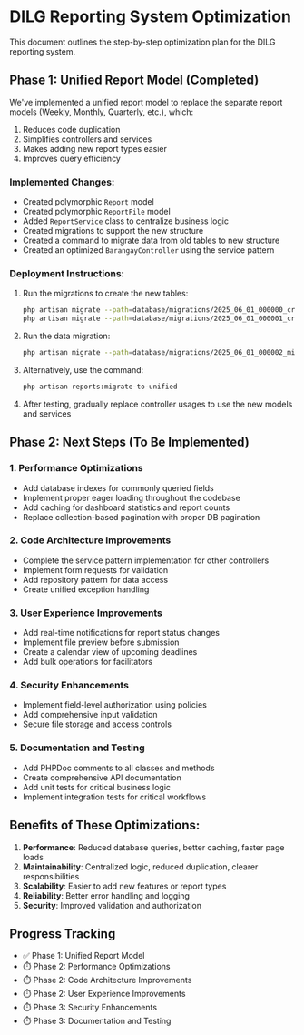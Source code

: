 # DILG Reporting System Optimization

This document outlines the step-by-step optimization plan for the DILG reporting system.

## Phase 1: Unified Report Model (Completed)

We've implemented a unified report model to replace the separate report models (Weekly, Monthly, Quarterly, etc.), which:

1. Reduces code duplication
2. Simplifies controllers and services
3. Makes adding new report types easier
4. Improves query efficiency

### Implemented Changes:

- Created polymorphic `Report` model
- Created polymorphic `ReportFile` model
- Added `ReportService` class to centralize business logic
- Created migrations to support the new structure
- Created a command to migrate data from old tables to new structure
- Created an optimized `BarangayController` using the service pattern

### Deployment Instructions:

1. Run the migrations to create the new tables:
   ```bash
   php artisan migrate --path=database/migrations/2025_06_01_000000_create_reports_table.php
   php artisan migrate --path=database/migrations/2025_06_01_000001_create_report_files_table.php
   ```

2. Run the data migration:
   ```bash
   php artisan migrate --path=database/migrations/2025_06_01_000002_migrate_existing_reports_to_unified_model.php
   ```

3. Alternatively, use the command:
   ```bash
   php artisan reports:migrate-to-unified
   ```

4. After testing, gradually replace controller usages to use the new models and services

## Phase 2: Next Steps (To Be Implemented)

### 1. Performance Optimizations

- Add database indexes for commonly queried fields
- Implement proper eager loading throughout the codebase
- Add caching for dashboard statistics and report counts
- Replace collection-based pagination with proper DB pagination

### 2. Code Architecture Improvements

- Complete the service pattern implementation for other controllers
- Implement form requests for validation
- Add repository pattern for data access
- Create unified exception handling

### 3. User Experience Improvements

- Add real-time notifications for report status changes
- Implement file preview before submission
- Create a calendar view of upcoming deadlines
- Add bulk operations for facilitators

### 4. Security Enhancements

- Implement field-level authorization using policies
- Add comprehensive input validation
- Secure file storage and access controls

### 5. Documentation and Testing

- Add PHPDoc comments to all classes and methods
- Create comprehensive API documentation
- Add unit tests for critical business logic
- Implement integration tests for critical workflows

## Benefits of These Optimizations:

1. **Performance**: Reduced database queries, better caching, faster page loads
2. **Maintainability**: Centralized logic, reduced duplication, clearer responsibilities
3. **Scalability**: Easier to add new features or report types
4. **Reliability**: Better error handling and logging
5. **Security**: Improved validation and authorization

## Progress Tracking

- ✅ Phase 1: Unified Report Model
- ⏱️ Phase 2: Performance Optimizations
- ⏱️ Phase 2: Code Architecture Improvements
- ⏱️ Phase 2: User Experience Improvements
- ⏱️ Phase 3: Security Enhancements
- ⏱️ Phase 3: Documentation and Testing 